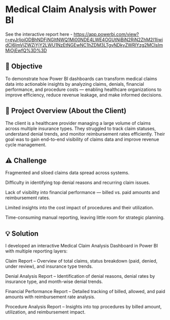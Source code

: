 # Medical Claim Analysis with Power BI

See the interactive report here - https://app.powerbi.com/view?r=eyJrIjoiODBhNDFiNGItNWQ1Mi00NDE4LWE4OGUtNjBiN2RjN2ZhM2I1IiwidCI6ImVjZWZiYjY2LWU1NzEtNGEwNC1hZDM3LTgyNDkyZWRlYzg2MCIsImMiOjEwfQ%3D%3D


## 🎯 Objective

To demonstrate how Power BI dashboards can transform medical claims data into actionable insights by analyzing claims, denials, financial performance, and procedure costs — enabling healthcare organizations to improve efficiency, reduce revenue leakage, and make informed decisions.

## 📌 Project Overview (About the Client)

The client is a healthcare provider managing a large volume of claims across multiple insurance types. They struggled to track claim statuses, understand denial trends, and monitor reimbursement rates efficiently. Their goal was to gain end-to-end visibility of claims data and improve revenue cycle management.

## ⚠️ Challenge

Fragmented and siloed claims data spread across systems.

Difficulty in identifying top denial reasons and recurring claim issues.

Lack of visibility into financial performance — billed vs. paid amounts and reimbursement rates.

Limited insights into the cost impact of procedures and their utilization.

Time-consuming manual reporting, leaving little room for strategic planning.

## 💡 Solution

I developed an interactive Medical Claim Analysis Dashboard in Power BI with multiple reporting layers:

Claim Report – Overview of total claims, status breakdown (paid, denied, under review), and insurance type trends.

Denial Analysis Report – Identification of denial reasons, denial rates by insurance type, and month-wise denial trends.

Financial Performance Report – Detailed tracking of billed, allowed, and paid amounts with reimbursement rate analysis.

Procedure Analysis Report – Insights into top procedures by billed amount, utilization, and reimbursement impact.


